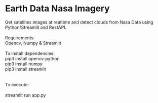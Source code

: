 #  Earth Data Nasa Imagery 
Get satellites images at realtime and detect clouds from Nasa Data using Python/Streamlit and RestAPI.<br><br>
Requirements:<br>
Opencv, Numpy & Streamlit<br>
<br>
To install dependencies:<br>
pip3 install opencv-python<br>
pip3 install numpy<br>
pip3 install streamlit<br>
<br><br>
To execute:
<br>
<br>streamlit run app.py
